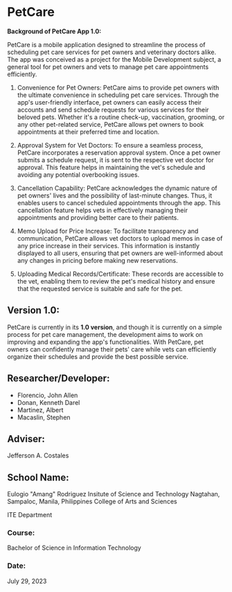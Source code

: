# PetCare

**Background of PetCare App 1.0:**

PetCare is a mobile application designed to streamline the process of scheduling pet care services for pet owners and veterinary doctors alike. The app was conceived as a project for the Mobile Development subject, a general tool for pet owners and vets to manage pet care appointments efficiently.

1. Convenience for Pet Owners:
PetCare aims to provide pet owners with the ultimate convenience in scheduling pet care services. Through the app's user-friendly interface, pet owners can easily access their accounts and send schedule requests for various services for their beloved pets. Whether it's a routine check-up, vaccination, grooming, or any other pet-related service, PetCare allows pet owners to book appointments at their preferred time and location.

2. Approval System for Vet Doctors:
To ensure a seamless process, PetCare incorporates a reservation approval system. Once a pet owner submits a schedule request, it is sent to the respective vet doctor for approval. This feature helps in maintaining the vet's schedule and avoiding any potential overbooking issues.

3. Cancellation Capability:
PetCare acknowledges the dynamic nature of pet owners' lives and the possibility of last-minute changes. Thus, it enables users to cancel scheduled appointments through the app. This cancellation feature helps vets in effectively managing their appointments and providing better care to their patients.

4. Memo Upload for Price Increase:
To facilitate transparency and communication, PetCare allows vet doctors to upload memos in case of any price increase in their services. This information is instantly displayed to all users, ensuring that pet owners are well-informed about any changes in pricing before making new reservations.

5. Uploading Medical Records/Certificate:
These records are accessible to the vet, enabling them to review the pet's medical history and ensure that the requested service is suitable and safe for the pet.

## Version 1.0: ##
PetCare is currently in its **1.0 version**, and though it is currently on a simple process for pet care management, the development aims to work on improving and expanding the app's functionalities.
With PetCare, pet owners can confidently manage their pets' care while vets can efficiently organize their schedules and provide the best possible service.

## Researcher/Developer: ##
* Florencio, John Allen
* Donan, Kenneth Darel
* Martinez, Albert
* Macaslin, Stephen

## Adviser: ##
Jefferson A. Costales

## School Name: ##
Eulogio "Amang" Rodriguez Insitute of Science and Technology
Nagtahan, Sampaloc, Manila, Philippines
College of Arts and Sciences

ITE Department

### Course: ###
Bachelor of Science in Information Technology

### Date: ###
July 29, 2023
